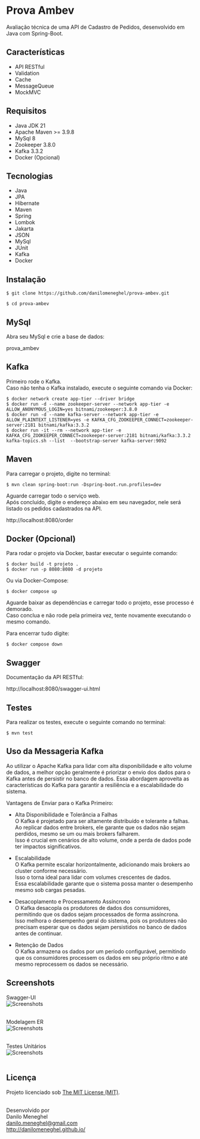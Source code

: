 # Prova Ambev

Avaliação técnica de uma API de Cadastro de Pedidos, desenvolvido em Java com Spring-Boot.


## Características

- API RESTful
- Validation
- Cache
- MessageQueue
- MockMVC


## Requisitos

- Java JDK 21
- Apache Maven >= 3.9.8
- MySql 8
- Zookeeper 3.8.0
- Kafka 3.3.2
- Docker (Opcional)


## Tecnologias

- Java
- JPA
- Hibernate
- Maven
- Spring
- Lombok
- Jakarta
- JSON
- MySql
- JUnit
- Kafka
- Docker


## Instalação

```
$ git clone https://github.com/danilomeneghel/prova-ambev.git

$ cd prova-ambev
```


## MySql

Abra seu MySql e crie a base de dados:

prova_ambev


## Kafka

Primeiro rode o Kafka.<br>
Caso não tenha o Kafka instalado, execute o seguinte comando via Docker:

```
$ docker network create app-tier --driver bridge
$ docker run -d --name zookeeper-server --network app-tier -e ALLOW_ANONYMOUS_LOGIN=yes bitnami/zookeeper:3.8.0
$ docker run -d --name kafka-server --network app-tier -e ALLOW_PLAINTEXT_LISTENER=yes -e KAFKA_CFG_ZOOKEEPER_CONNECT=zookeeper-server:2181 bitnami/kafka:3.3.2
$ docker run -it --rm --network app-tier -e KAFKA_CFG_ZOOKEEPER_CONNECT=zookeeper-server:2181 bitnami/kafka:3.3.2 kafka-topics.sh --list  --bootstrap-server kafka-server:9092
```


## Maven

Para carregar o projeto, digite no terminal:

```
$ mvn clean spring-boot:run -Dspring-boot.run.profiles=dev
```

Aguarde carregar todo o serviço web. <br>
Após concluído, digite o endereço abaixo em seu navegador, nele será listado os pedidos
cadastrados na API. <br>

http://localhost:8080/order


## Docker (Opcional)

Para rodar o projeto via Docker, bastar executar o seguinte comando:

```
$ docker build -t projeto .
$ docker run -p 8080:8080 -d projeto
```

Ou via Docker-Compose:

```
$ docker compose up
```

Aguarde baixar as dependências e carregar todo o projeto, esse processo é demorado. <br>
Caso conclua e não rode pela primeira vez, tente novamente executando o mesmo comando. <br>

Para encerrar tudo digite:

```
$ docker compose down
```


## Swagger

Documentação da API RESTful:

http://localhost:8080/swagger-ui.html


## Testes

Para realizar os testes, execute o seguinte comando no terminal:

```
$ mvn test
```


## Uso da Messageria Kafka

Ao utilizar o Apache Kafka para lidar com alta disponibilidade e alto volume de dados, a melhor opção geralmente é priorizar o envio dos dados para o Kafka antes de persistir no banco de dados. Essa abordagem aproveita as características do Kafka para garantir a resiliência e a escalabilidade do sistema.<br> 

Vantagens de Enviar para o Kafka Primeiro:<br> 

- Alta Disponibilidade e Tolerância a Falhas<br>
O Kafka é projetado para ser altamente distribuído e tolerante a falhas.<br> 
Ao replicar dados entre brokers, ele garante que os dados não sejam perdidos, mesmo se um ou mais brokers falharem.<br>
Isso é crucial em cenários de alto volume, onde a perda de dados pode ter impactos significativos.<br>

- Escalabilidade<br>
O Kafka permite escalar horizontalmente, adicionando mais brokers ao cluster conforme necessário.<br> 
Isso o torna ideal para lidar com volumes crescentes de dados.<br>
Essa escalabilidade garante que o sistema possa manter o desempenho mesmo sob cargas pesadas.<br>

- Desacoplamento e Processamento Assíncrono<br>
O Kafka desacopla os produtores de dados dos consumidores, permitindo que os dados sejam processados de forma assíncrona.<br>
Isso melhora o desempenho geral do sistema, pois os produtores não precisam esperar que os dados sejam persistidos no banco de dados antes de continuar.<br>

- Retenção de Dados<br>
O Kafka armazena os dados por um período configurável, permitindo que os consumidores processem os dados em seu próprio ritmo e até mesmo reprocessem os dados se necessário.


## Screenshots

Swagger-UI <br>
![Screenshots](screenshots/screenshot01.png) <br><br>

Modelagem ER <br>
![Screenshots](screenshots/screenshot02.png) <br><br>

Testes Unitários <br>
![Screenshots](screenshots/screenshot06.png) <br><br>


## Licença

Projeto licenciado sob <a href="LICENSE">The MIT License (MIT)</a>.<br><br>


Desenvolvido por<br>
Danilo Meneghel<br>
danilo.meneghel@gmail.com<br>
http://danilomeneghel.github.io/<br>
